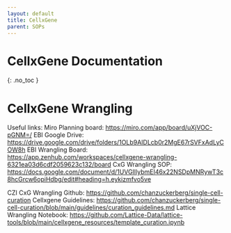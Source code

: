 ```yaml
---
layout: default
title: CellxGene
parent: SOPs
---
```

<script src="https://kit.fontawesome.com/fc66878563.js" crossorigin="anonymous"></script>
# CellxGene Documentation
{: .no_toc }

# CellxGene Wrangling 

Useful links: 
Miro Planning board: https://miro.com/app/board/uXjVOC-pGNM=/
EBI Google Drive: https://drive.google.com/drive/folders/1OLb9AIDLcb0r2MgE67rSVFxAdLyCOW8h
EBI Wrangling Board: https://app.zenhub.com/workspaces/cellxgene-wrangling-6321ea03d6cdf2059623c132/board
CxG Wrangling SOP: https://docs.google.com/document/d/1UVGIllybmEI46x22NSDpMNRywT3c8hcGrcw6opiHdbg/edit#heading=h.eykizmfvo5ve


CZI CxG Wrangling Github: https://github.com/chanzuckerberg/single-cell-curation
Cellxgene Guidelines: https://github.com/chanzuckerberg/single-cell-curation/blob/main/guidelines/curation_guidelines.md
Lattice Wrangling Notebook: https://github.com/Lattice-Data/lattice-tools/blob/main/cellxgene_resources/template_curation.ipynb
